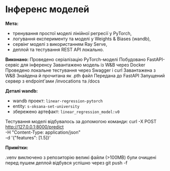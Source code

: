 # **Інференс моделей**


**Мета:**
- тренування простої моделі лінійної регресії у PyTorch,
- логування експерименту та моделі у Weights & Biases (wandb),
- сервінг моделі з використанням Ray Serve,
- деплой та тестування REST API локально.

**Виконано:**
Проведено серіалізацію PyTorch-моделі
Побудовано FastAPI-сервіс для інференсу
Завантажено модель із W&B через Docker
Проведено локальне тестування через Swagger і curl
Завантажена з W&B
Знайдена й прочитана як .pth файл
Передана до FastAPI
Запущений сервер з endpoint'ами /invocations та /docs


**Деталі wandb:**
- wandb проект: `linear-regression-pytorch`
- entity: `s-oksana-set-university`
- збережено артефакт: `linear_regression_model:v0`

Тестування моделі відбувалось за допомогою команди:
curl -X POST http://127.0.0.1:8000/predict \
     -H "Content-Type: application/json" \
     -d '{"features": [1.5]}'


**Примітки:**

.venv виключено з репозиторію
великі файли (>100MB) були очищені перед пушем
деплой відбувся успішно через git push -f

